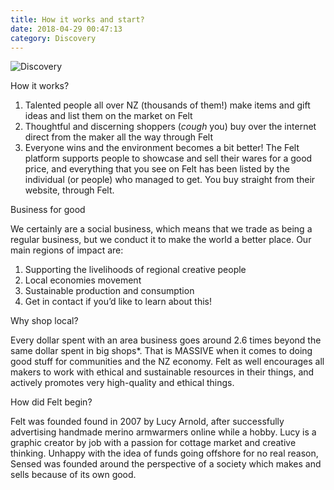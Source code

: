 ```yaml
---
title: How it works and start?
date: 2018-04-29 00:47:13
category: Discovery
---
```


![Discovery](https://www.missglu.com/content/images/1.jpg)

How it works?

1. Talented people all over NZ (thousands of them!) make items and gift ideas and list them on the market on Felt
2. Thoughtful and discerning shoppers (*cough* you) buy over the internet direct from the maker all the way through Felt
3. Everyone wins and the environment becomes a bit better!
The Felt platform supports people to showcase and sell their wares for a good price, and everything that you see on Felt has been listed by the individual (or people) who managed to get. You buy straight from their website, through Felt.

Business for good

We certainly are a social business, which means that we trade as being a regular business, but we conduct it to make the world a better place.
Our main regions of impact are:
1. Supporting the livelihoods of regional creative people
2. Local economies movement
3. Sustainable production and consumption
4. Get in contact if you’d like to learn about this!

Why shop local?

Every dollar spent with an area business goes around 2.6 times beyond the same dollar spent in big shops*. That is MASSIVE when it comes to doing good stuff for communities and the NZ economy. Felt as well encourages all makers to work with ethical and sustainable resources in their things, and actively promotes very high-quality and ethical things.

How did Felt begin?

Felt was founded found in 2007 by Lucy Arnold, after successfully advertising handmade merino armwarmers online while a hobby. Lucy is a graphic creator by job with a passion for cottage market and creative thinking. Unhappy with the idea of funds going offshore for no real reason, Sensed was founded around the perspective of a society which makes and sells because of its own good.
